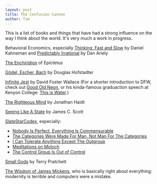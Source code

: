 ```yaml
---
layout: post
title: The Confusion Cannon
author: Tim
---
```


This is a list of books and things that have had a strong influence on the way I think about the world. It's very much a work in progress.

Behavioral Economics, especially [Thinking, Fast and Slow](https://en.wikipedia.org/wiki/Thinking,_Fast_and_Slow) by Daniel Kahneman and [Predictably Irrational](https://en.wikipedia.org/wiki/Predictably_Irrational) by Dan Ariely

[The Enchiridion](../../../papers/enchiridion.pdf) of Epictetus  

[Gödel, Escher, Bach](https://en.wikipedia.org/wiki/G%C3%B6del,_Escher,_Bach) by Douglas Hofstadter  

[Infinite Jest](http://www.aaronsw.com/weblog/ijend) by David Foster Wallace (For a shorter introduction to DFW, check out [Good Old Neon](../../../papers/GoodOldNeon.pdf), or his kinda-famous graduaction speech at Kenyon College: [This is Water](https://www.youtube.com/watch?v=8CrOL-ydFMI).)

[The Righteous Mind](https://en.wikipedia.org/wiki/The_Righteous_Mind) by Jonathan Haidt  

[Seeing Like A State](https://slatestarcodex.com/2017/03/16/book-review-seeing-like-a-state/) by James C. Scott  

[SlateStarCodex](https://slatestarcodex.com/), especially:
* [Nobody Is Perfect, Everything Is Commensurable](https://slatestarcodex.com/2014/12/19/nobody-is-perfect-everything-is-commensurable/) 
* [The Categories Were Made For Man, Not Man For The Categories](https://slatestarcodex.com/2014/11/21/the-categories-were-made-for-man-not-man-for-the-categories/)
* [I Can Tolerate Anything Except The Outgroup](https://slatestarcodex.com/2014/09/30/i-can-tolerate-anything-except-the-outgroup/)  
* [Meditations on Moloch](https://slatestarcodex.com/2014/07/30/meditations-on-moloch/)
* [The Control Group Is Out of Control](https://slatestarcodex.com/2014/04/28/the-control-group-is-out-of-control/)

[Small Gods](https://en.wikipedia.org/wiki/Small_Gods) by Terry Pratchett   

[The Wisdom of James Mickens](https://mickens.seas.harvard.edu/wisdom-james-mickens), who is basically right about everything: modernity is terrible and computers were a mistake.
